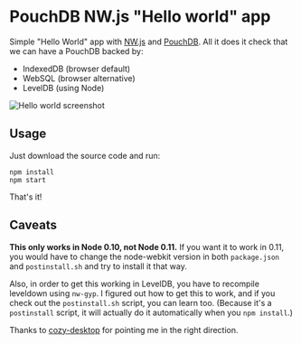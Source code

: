 PouchDB NW.js "Hello world" app
=======================

Simple "Hello World" app with [NW.js](https://github.com/rogerwang/node-webkit)
and [PouchDB](http://pouchdb.com). All it does it check that we can have a PouchDB backed by:

* IndexedDB (browser default)
* WebSQL (browser alternative)
* LevelDB (using Node)

![Hello world screenshot](https://raw.githubusercontent.com/nolanlawson/node-webkit-pouchdb-demo/master/screenshot.png)

Usage
-----

Just download the source code and run:

```
npm install
npm start
```

That's it!

Caveats
-------

**This only works in Node 0.10, not Node 0.11.** If you want it to work in 0.11, you would have to change the node-webkit version in both `package.json` and `postinstall.sh` and try to install it that way.

Also, in order to get this working in LevelDB, you have to recompile leveldown using `nw-gyp`. I figured out how to get this to work,
and if you check out the `postinstall.sh` script, you can learn too. (Because it's a `postinstall` script, it will actually do it automatically when you `npm install`.)

Thanks to [cozy-desktop](https://github.com/cozy-labs/cozy-desktop/blob/master/gulpfile.js)
for pointing me in the right direction.
